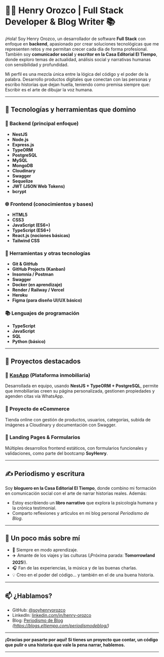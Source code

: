# 👨‍💻 Henry Orozco | Full Stack Developer & Blog Writer 📚

¡Hola! Soy Henry Orozco, un desarrollador de software **Full Stack** con enfoque en **backend**, apasionado por crear soluciones tecnológicas que me representen retos y me permitan crecer cada día de forma profesional. También soy **comunicador social** y **escritor en la Casa Editorial El Tiempo**, donde exploro temas de actualidad, análisis social y narrativas humanas con sensibilidad y profundidad.

Mi perfil es una mezcla única entre la lógica del código y el poder de la palabra. Desarrollo productos digitales que conectan con las personas y escribo historias que dejan huella, teniendo como premisa siempre que: Escribir es el arte de dibujar la voz humana. 

---

## 🚀 Tecnologías y herramientas que domino

### 🧠 Backend (principal enfoque)
- **NestJS**
- **Node.js**
- **Express.js**
- **TypeORM**
- **PostgreSQL**
- **MySQL**
- **MongoDB**
- **Cloudinary**
- **Swagger**
- **Sequelize**
- **JWT (JSON Web Tokens)**
- **bcrypt**

### 🌐 Frontend (conocimientos y bases)
- **HTML5**
- **CSS3**
- **JavaScript (ES6+)**
- **TypeScript (ES6+)**
- **React.js (nociones básicas)**
- **Tailwind CSS**
  

### 🧰 Herramientas y otras tecnologías
- **Git & GitHub**
- **GitHub Projects (Kanban)**
- **Insomnia / Postman**
- **Swagger**
- **Docker (en aprendizaje)**
- **Render / Railway / Vercel**
- **Heroku**
- **Figma (para diseño UI/UX básico)**

### 📚 Lenguajes de programación
- **TypeScript**
- **JavaScript**
- **SQL**
- **Python (básico)**

---

## 📘 Proyectos destacados

### 🔹 [KasApp](https://kasapp.sytes.net/) (Plataforma inmobiliaria)
Desarrollada en equipo, usando **NestJS + TypeORM + PostgreSQL**, permite que inmobiliarias creen su página personalizada, gestionen propiedades y agenden citas vía WhatsApp.

### 🔹 Proyecto de eCommerce
Tienda online con gestión de productos, usuarios, categorías, subida de imágenes a Cloudinary y documentación con Swagger.

### 🔹 Landing Pages & Formularios
Múltiples desarrollos frontend estáticos, con formularios funcionales y validaciones, como parte del bootcamp **SoyHenry**.

---

## ✍️ Periodismo y escritura

Soy **bloguero en la Casa Editorial El Tiempo**, donde combino mi formación en comunicación social con el arte de narrar historias reales. Además:

- Estoy escribiendo un **libro narrativo** que explora la psicología humana y la crónica testimonial.
- Comparto reflexiones y artículos en mi blog personal *Periodismo de Blog*.

---

## 🧭 Un poco más sobre mí

- 🧠 Siempre en modo aprendizaje.
- ✈️ Amante de los viajes y las culturas (¡Próxima parada: **Tomorrowland 2025**!).
- 🎧 Fan de las experiencias, la música y de las buenas charlas.
- 💡 Creo en el poder del código... y también en el de una buena historia.

---

## 📫 ¿Hablamos?

- GitHub: [@soyhenryorozco](https://github.com/soyhenryorozco)
- LinkedIn: [linkedin.com/in/henry-orozco](https://www.linkedin.com/in/h8821/)
- Blog: [Periodismo de Blog](#) *(https://blogs.eltiempo.com/periodismodeblog/)*

---

**¡Gracias por pasarte por aquí! Si tienes un proyecto que contar, un código que pulir o una historia que vale la pena narrar, hablemos.**

---
